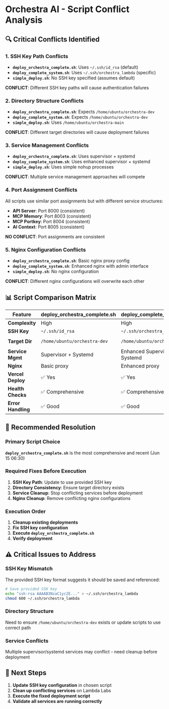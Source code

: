 # Orchestra AI - Script Conflict Analysis

## 🔍 **Critical Conflicts Identified**

### **1. SSH Key Path Conflicts**
- **`deploy_orchestra_complete.sh`**: Uses `~/.ssh/id_rsa` (default)
- **`deploy_complete_system.sh`**: Uses `~/.ssh/orchestra_lambda` (specific)
- **`simple_deploy.sh`**: No SSH key specified (assumes default)

**CONFLICT**: Different SSH key paths will cause authentication failures

### **2. Directory Structure Conflicts**
- **`deploy_orchestra_complete.sh`**: Expects `/home/ubuntu/orchestra-dev`
- **`deploy_complete_system.sh`**: Expects `/home/ubuntu/orchestra-dev`
- **`simple_deploy.sh`**: Uses `/home/ubuntu/orchestra-main`

**CONFLICT**: Different target directories will cause deployment failures

### **3. Service Management Conflicts**
- **`deploy_orchestra_complete.sh`**: Uses supervisor + systemd
- **`deploy_complete_system.sh`**: Uses enhanced supervisor + systemd
- **`simple_deploy.sh`**: Uses simple nohup processes

**CONFLICT**: Multiple service management approaches will compete

### **4. Port Assignment Conflicts**
All scripts use similar port assignments but with different service structures:
- **API Server**: Port 8000 (consistent)
- **MCP Memory**: Port 8003 (consistent)
- **MCP Portkey**: Port 8004 (consistent)
- **AI Context**: Port 8005 (consistent)

**NO CONFLICT**: Port assignments are consistent

### **5. Nginx Configuration Conflicts**
- **`deploy_orchestra_complete.sh`**: Basic nginx proxy config
- **`deploy_complete_system.sh`**: Enhanced nginx with admin interface
- **`simple_deploy.sh`**: No nginx configuration

**CONFLICT**: Different nginx configurations will overwrite each other

## 📊 **Script Comparison Matrix**

| Feature | deploy_orchestra_complete.sh | deploy_complete_system.sh | simple_deploy.sh |
|---------|------------------------------|----------------------------|------------------|
| **Complexity** | High | High | Low |
| **SSH Key** | `~/.ssh/id_rsa` | `~/.ssh/orchestra_lambda` | Default |
| **Target Dir** | `/home/ubuntu/orchestra-dev` | `/home/ubuntu/orchestra-dev` | `/home/ubuntu/orchestra-main` |
| **Service Mgmt** | Supervisor + Systemd | Enhanced Supervisor + Systemd | Nohup |
| **Nginx** | Basic proxy | Enhanced proxy | None |
| **Vercel Deploy** | ✅ Yes | ✅ Yes | ❌ No |
| **Health Checks** | ✅ Comprehensive | ✅ Comprehensive | ✅ Basic |
| **Error Handling** | ✅ Good | ✅ Good | ⚠️ Minimal |

## 🎯 **Recommended Resolution**

### **Primary Script Choice**
**`deploy_orchestra_complete.sh`** is the most comprehensive and recent (Jun 15 06:30)

### **Required Fixes Before Execution**
1. **SSH Key Path**: Update to use provided SSH key
2. **Directory Consistency**: Ensure target directory exists
3. **Service Cleanup**: Stop conflicting services before deployment
4. **Nginx Cleanup**: Remove conflicting nginx configurations

### **Execution Order**
1. **Cleanup existing deployments**
2. **Fix SSH key configuration**
3. **Execute `deploy_orchestra_complete.sh`**
4. **Verify deployment**

## ⚠️ **Critical Issues to Address**

### **SSH Key Mismatch**
The provided SSH key format suggests it should be saved and referenced:
```bash
# Save provided SSH key
echo "ssh-rsa AAAAB3NzaC1yc2E..." > ~/.ssh/orchestra_lambda
chmod 600 ~/.ssh/orchestra_lambda
```

### **Directory Structure**
Need to ensure `/home/ubuntu/orchestra-dev` exists or update scripts to use correct path

### **Service Conflicts**
Multiple supervisor/systemd services may conflict - need cleanup before deployment

## 🚀 **Next Steps**

1. **Update SSH key configuration** in chosen script
2. **Clean up conflicting services** on Lambda Labs
3. **Execute the fixed deployment script**
4. **Validate all services are running correctly**

